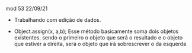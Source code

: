 mod 53                                              22/09/21

- Trabalhando com edição de dados.

* Object.assign(x, a,b);
  Esse método basicamente soma dois objetos existentes.
  sendo o primeiro o objeto que será o resultado e o objeto
  que estiver a direita, será o objeto que irá sobrescrever o
  da esquerda



